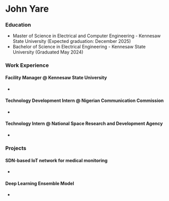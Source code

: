 # John Yare

### Education
- Master of Science in Electrical and Computer Engineering - Kennesaw State University (Expected graduation: December 2025)
- Bachelor of Science in Electrical Engineering - Kennesaw State University (Graduated May 2024)

### Work Experience
#### Facility Manager @ Kennesaw State University
- 

#### Technology Development Intern @ Nigerian Communication Commission
-

#### Technology Intern @ National Space Research and Development Agency
- 

### Projects
#### SDN-based IoT network for medical monitoring
-

#### Deep Learning Ensemble Model
- 
